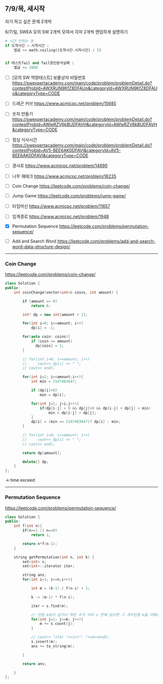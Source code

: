 ## 7/9/목, 새시작
자기 하고 싶은 문제 2개씩

6/7/일, SWEA 모의 SW 2개씩
모여서 각자 2개씩 랜덤하게 설명하기

```python
# 시간 단위는 분
if 도착시간 > 시작시간 :
    벌금 += math.ceiling((도착시간-시작시간) / 5)


if 테스트fail and fail원인분석실패 :
    벌금 += 2000
```

- [ ] [모의 SW 역량테스트] 보물상자 비밀번호
https://swexpertacademy.com/main/code/problem/problemDetail.do?contestProbId=AWXRUN9KfZ8DFAUo&categoryId=AWXRUN9KfZ8DFAUo&categoryType=CODE
- [ ] 드래곤 커브
https://www.acmicpc.net/problem/15685
- [ ] 숫자 만들기
https://swexpertacademy.com/main/code/problem/problemDetail.do?contestProbId=AWIeRZV6kBUDFAVH&categoryId=AWIeRZV6kBUDFAVH&categoryType=CODE
- [ ] 점심 식사시간
https://swexpertacademy.com/main/code/problem/problemDetail.do?contestProbId=AV5-BEE6AK0DFAVl&categoryId=AV5-BEE6AK0DFAVl&categoryType=CODE
- [ ] 경사로
https://www.acmicpc.net/problem/14890
- [ ] 나무 재테크
https://www.acmicpc.net/problem/16235


- [ ] Coin Change
https://leetcode.com/problems/coin-change/
- [ ] Jump Game
https://leetcode.com/problems/jump-game/
- [ ] 타임머신
https://www.acmicpc.net/problem/11657
- [ ] 임계경로
https://www.acmicpc.net/problem/1948
- [x] Permutation Sequence
https://leetcode.com/problems/permutation-sequence/
- [ ] Add and Search Word
https://leetcode.com/problems/add-and-search-word-data-structure-design/

---

### Coin Change
https://leetcode.com/problems/coin-change/


```c++
class Solution {
public:
    int coinChange(vector<int>& coins, int amount) {

        if (amount == 0)
            return 0;

        int* dp = new int[amount + 1];

        for(int i=0; i<=amount; i++)
            dp[i] = -1;

        for(auto coin: coins){
            if (coin <= amount)
              dp[coin] = 1;
        }

        // for(int i=0; i<=amount; i++)
        //     cout<< dp[i] << " ";
        // cout<< endl;

        for(int i=2; i<=amount;i++){
            int min = 2147483647;

            if (dp[i]>0)
                min = dp[i];

            for(int j=1; j<i;j++){
                if(dp[i-j] > 0 && dp[j]>0 && dp[i-j] + dp[j] < min)
                    min = dp[i-j] + dp[j];
            }
            dp[i] = (min == 2147483647)? dp[i] : min;
        }

        // for(int i=0; i<=amount; i++)
        //     cout<< dp[i] << " ";
        // cout<< endl;

        return dp[amount];

        delete[] dp;
    }
};
```
-> time exceed

---

### Permutation Sequence
https://leetcode.com/problems/permutation-sequence/


```c++
class Solution {
public:
    int f(int n){
        if(n==1 || n==0)
            return 1;

        return n*f(n-1);
    }

    string getPermutation(int n, int k) {
        set<int> s;
        set<int>::iterator iter;

        string ans;
        for(int i=1; i<=n;i++){

            int m = (k-1) / f(n-i) + 1;

            k -= (m-1) * f(n-i);

            iter = s.find(m);

            // 만일 m보다 같거나 작은 수가 이미 s 안에 있으면 그 개수만큼 m을 더해줘야함.
            for(int j=1; j<=m; j++){
                m += s.count(j);
            }

            // cout<< "iter "<<i<<": "<<m<<endl;
            s.insert(m);
            ans += to_string(m);

        }

        return ans;

    }
};

```
